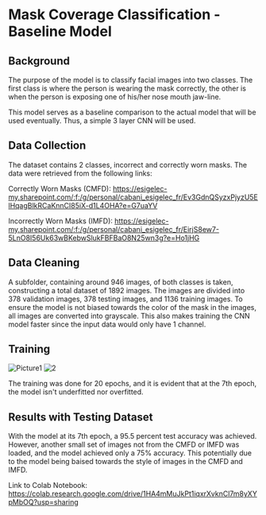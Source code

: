 # Mask Coverage Classification - Baseline Model
## Background 
The purpose of the model is to classify facial images into two classes. The first class is where the person is wearing the mask correctly, the other is when the person is exposing one of his/her nose mouth jaw-line. 

This model serves as a baseline comparison to the actual model that will be used eventually. Thus, a simple 3 layer CNN will be used. 
## Data Collection
The dataset contains 2 classes, incorrect and correctly worn masks. The data were retrieved from the following links: 

Correctly Worn Masks (CMFD): https://esigelec-my.sharepoint.com/:f:/g/personal/cabani_esigelec_fr/Ev3GdnQSyzxPjyzU5ElHqagBlkRCaKnnCI85iX-d1L4OHA?e=G7uaYV

Incorrectly Worn Masks (IMFD): https://esigelec-my.sharepoint.com/:f:/g/personal/cabani_esigelec_fr/EirjS8ew7-5LnO8I56Uk63wBKebwSlukFBFBaO8N25wn3g?e=Ho1jHG

## Data Cleaning 
A subfolder, containing around 946 images, of both classes is taken, constructing a total dataset of 1892 images. The images are divided into 378 validation images, 378 testing images, and 1136 training images. 
To ensure the model is not biased towards the color of the mask in the images, all images are converted into grayscale. This also makes training the CNN model faster since the input data would only have 1 channel. 

## Training 
![Picture1](https://user-images.githubusercontent.com/53017821/129280869-0b427148-b5f7-4d06-8140-83cecbbef9c6.png)
![2](https://user-images.githubusercontent.com/53017821/129280877-068268fb-c294-4d41-b615-9abd2393b81d.png)

The training was done for 20 epochs, and it is evident that at the 7th epoch, the model isn't underfitted nor overfitted. 


## Results with Testing Dataset 
With the model at its 7th epoch, a 95.5 percent test accuracy was achieved. However, another small set of images not from the CMFD or IMFD was loaded, and the model achieved only a 75% accuracy. This potentially due to the model being baised towards the style of images in the CMFD and IMFD.


Link to Colab Notebook: https://colab.research.google.com/drive/1HA4mMuJkPt1iqxrXvknCl7m8yXYpMbOQ?usp=sharing

